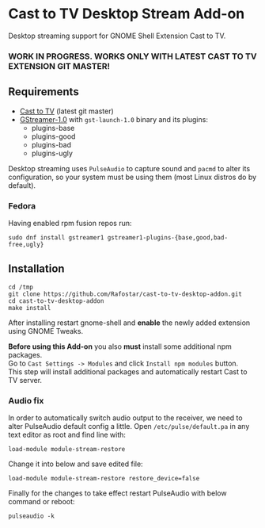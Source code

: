 # Cast to TV Desktop Stream Add-on
Desktop streaming support for GNOME Shell Extension Cast to TV.

### WORK IN PROGRESS. WORKS ONLY WITH LATEST CAST TO TV EXTENSION GIT MASTER!

## Requirements
* [Cast to TV](https://github.com/Rafostar/gnome-shell-extension-cast-to-tv) (latest git master)
* [GStreamer-1.0](https://gstreamer.freedesktop.org) with `gst-launch-1.0` binary and its plugins:
  * plugins-base
  * plugins-good
  * plugins-bad
  * plugins-ugly

Desktop streaming uses `PulseAudio` to capture sound and `pacmd` to alter its configuration, so your system must be using them (most Linux distros do by default).

### Fedora
Having enabled rpm fusion repos run:
```
sudo dnf install gstreamer1 gstreamer1-plugins-{base,good,bad-free,ugly}
```

## Installation
```
cd /tmp
git clone https://github.com/Rafostar/cast-to-tv-desktop-addon.git
cd cast-to-tv-desktop-addon
make install
```
After installing restart gnome-shell and **enable** the newly added extension using GNOME Tweaks.

**Before using this Add-on** you also **must** install some additional npm packages.<br>
Go to `Cast Settings -> Modules` and click `Install npm modules` button.<br>
This step will install additional packages and automatically restart Cast to TV server.

### Audio fix
In order to automatically switch audio output to the receiver, we need to alter PulseAudio default config a little.
Open `/etc/pulse/default.pa` in any text editor as root and find line with:
```
load-module module-stream-restore
```
Change it into below and save edited file:
```
load-module module-stream-restore restore_device=false
```

Finally for the changes to take effect restart PulseAudio with below command or reboot:
```
pulseaudio -k
```
